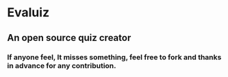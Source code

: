 # Evaluiz

## An open source quiz creator
### If anyone feel, It misses something, feel free to fork and thanks in advance for any contribution.